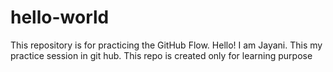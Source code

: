 # hello-world
This repository is for practicing the GitHub Flow.
Hello! I am Jayani. This my practice session in git hub. This repo is created only for learning purpose
